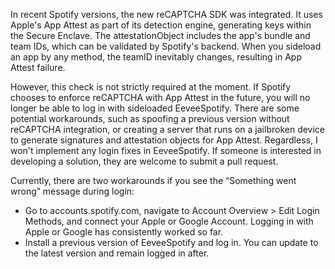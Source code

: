 In recent Spotify versions, the new reCAPTCHA SDK was integrated. It uses Apple's App Attest as part of its detection engine, generating keys within the Secure Enclave. The attestationObject includes the app's bundle and team IDs, which can be validated by Spotify's backend. When you sideload an app by any method, the teamID inevitably changes, resulting in App Attest failure.

However, this check is not strictly required at the moment. If Spotify chooses to enforce reCAPTCHA with App Attest in the future, you will no longer be able to log in with sideloaded EeveeSpotify. There are some potential workarounds, such as spoofing a previous version without reCAPTCHA integration, or creating a server that runs on a jailbroken device to generate signatures and attestation objects for App Attest. Regardless, I won't implement any login fixes in EeveeSpotify. If someone is interested in developing a solution, they are welcome to submit a pull request.

Currently, there are two workarounds if you see the “Something went wrong” message during login:

- Go to accounts.spotify.com, navigate to Account Overview > Edit Login Methods, and connect your Apple or Google Account. Logging in with Apple or Google has consistently worked so far.
- Install a previous version of EeveeSpotify and log in. You can update to the latest version and remain logged in after.
